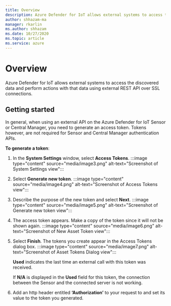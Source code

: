 ```yaml
---
title: Overview
description: Azure Defender for IoT allows external systems to access the discovered data and perform actions with that data using external REST API over SSL connections.
author: shhazam-ma
manager: rkarlin
ms.author: shhazam
ms.date: 10/27/2020
ms.topic: article
ms.service: azure
---
```


# Overview

Azure Defender for IoT allows external systems to access the discovered data and perform actions with that data using external REST API over SSL connections.

## Getting started

In general, when using an external API on the Azure Defender for IoT Sensor or Central Manager, you need to generate an access token. Tokens however, are not required for Sensor and Central Manager authentication APIs.

**To generate a token**:

1. In the **System Settings** window, select **Access Tokens**.
    :::image type="content" source="media/image3.png" alt-text="Screenshot of System Settings view":::

2. Select **Generate new token**.
    :::image type="content" source="media/image4.png" alt-text="Screenshot of Access Tokens view":::

3. Describe the purpose of the new token and select **Next**.
    :::image type="content" source="media/image5.png" alt-text="Screenshot of Generate new token view":::

4. The access token appears. Make a copy of the token since it will not be shown again.
    :::image type="content" source="media/image6.png" alt-text="Screenshot of New Asset Token view":::

5. Select **Finish**. The tokens you create appear in the Access Tokens dialog box.
    :::image type="content" source="media/image7.png" alt-text="Screenshot of Asset Tokens Dialog view":::

    **Used** indicates the last time an external call with this token was received.

    If **N/A** is displayed in the **Used** field for this token, the connection between the Sensor and the connected server is not working.

6. Add an http header entitled **‘Authorization’** to your request to and set its value to the token you generated.